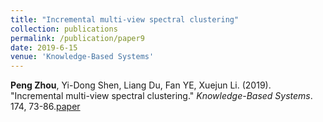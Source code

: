 ```yaml
---
title: "Incremental multi-view spectral clustering"
collection: publications
permalink: /publication/paper9
date: 2019-6-15
venue: 'Knowledge-Based Systems'
---
```

**Peng Zhou**, Yi-Dong Shen, Liang Du, Fan YE, Xuejun Li. (2019). &quot;Incremental multi-view spectral clustering.&quot; <i>Knowledge-Based Systems</i>. 174, 73-86.[paper](http://Doctor-Nobody.github.io/papers/kbs2019.pdf)